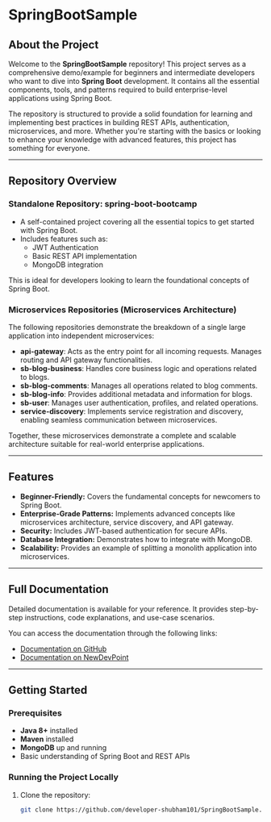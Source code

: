 # SpringBootSample

## About the Project

Welcome to the **SpringBootSample** repository! This project serves as a comprehensive demo/example for beginners and intermediate developers who want to dive into **Spring Boot** development. It contains all the essential components, tools, and patterns required to build enterprise-level applications using Spring Boot.

The repository is structured to provide a solid foundation for learning and implementing best practices in building REST APIs, authentication, microservices, and more. Whether you're starting with the basics or looking to enhance your knowledge with advanced features, this project has something for everyone.

---

## Repository Overview

### Standalone Repository: **spring-boot-bootcamp**
- A self-contained project covering all the essential topics to get started with Spring Boot.
- Includes features such as:
  - JWT Authentication
  - Basic REST API implementation
  - MongoDB integration

This is ideal for developers looking to learn the foundational concepts of Spring Boot.

### Microservices Repositories (Microservices Architecture)

The following repositories demonstrate the breakdown of a single large application into independent microservices:

- **api-gateway**: Acts as the entry point for all incoming requests. Manages routing and API gateway functionalities.
- **sb-blog-business**: Handles core business logic and operations related to blogs.
- **sb-blog-comments**: Manages all operations related to blog comments.
- **sb-blog-info**: Provides additional metadata and information for blogs.
- **sb-user**: Manages user authentication, profiles, and related operations.
- **service-discovery**: Implements service registration and discovery, enabling seamless communication between microservices.

Together, these microservices demonstrate a complete and scalable architecture suitable for real-world enterprise applications.

---

## Features
- **Beginner-Friendly:** Covers the fundamental concepts for newcomers to Spring Boot.
- **Enterprise-Grade Patterns:** Implements advanced concepts like microservices architecture, service discovery, and API gateway.
- **Security:** Includes JWT-based authentication for secure APIs.
- **Database Integration:** Demonstrates how to integrate with MongoDB.
- **Scalability:** Provides an example of splitting a monolith application into microservices.

---

## Full Documentation

Detailed documentation is available for your reference. It provides step-by-step instructions, code explanations, and use-case scenarios.

You can access the documentation through the following links:
- [Documentation on GitHub](https://github.com/developer-shubham101/SpringBootSample/tree/main/spring-boot-bootcamp/readme)
- [Documentation on NewDevPoint](https://newdevpoint.in/spring-boot/)

---

## Getting Started

### Prerequisites
- **Java 8+** installed
- **Maven** installed
- **MongoDB** up and running
- Basic understanding of Spring Boot and REST APIs

### Running the Project Locally
1. Clone the repository:
   ```bash
   git clone https://github.com/developer-shubham101/SpringBootSample.git
